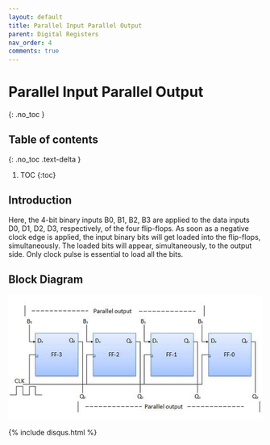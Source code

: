 ```yaml
---
layout: default
title: Parallel Input Parallel Output
parent: Digital Registers
nav_order: 4
comments: true
---
```


# Parallel Input Parallel Output
{: .no_toc }

## Table of contents
{: .no_toc .text-delta }

1. TOC
{:toc}


## Introduction
 
Here, the 4-bit binary inputs B0, B1, B2, B3 are applied to the data inputs D0, D1, D2, D3, respectively, of the four flip-flops. 
As soon as a negative clock edge is applied, the input binary bits will get loaded into the flip-flops, simultaneously. 
The loaded bits will appear, simultaneously, to the output side. 
Only clock pulse is essential to load all the bits.



## Block Diagram


<div style="text-align:center"><img src="../../assets/images/pipo_blockdiagram.jpg" /></div>

{% include disqus.html %}
